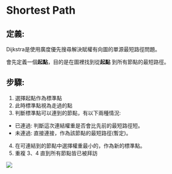 # Shortest Path

## 定義:

Dijkstra是使用廣度優先搜尋解決賦權有向圖的單源最短路徑問題。

會先定義一個**起點**，目的是在圖裡找到從**起點** 到所有節點的最短路徑。

## 步驟:
1. 選擇起點作為標準點
2. 此時標準點視為走過的點
3. 判斷標準點可以連到的節點，有以下兩種情況:
* 已連過: 判斷這次連結權重是否會比先前的最短路徑短。
* 未連過: 直接連接，作為該節點的最短路徑(暫定)。
4. 在可連結到的節點中選擇權重最小的，作為新的標準點。
5. 重複 3、4 直到所有節點皆已被拜訪

![](https://i.imgur.com/IhJfge5.png)
